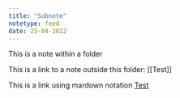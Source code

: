 ```yaml
---
title: "Subnote"
notetype: feed
date: 25-04-2022
---
```


This is a note within a folder

This is a link to a note outside this folder: [[Test]]

This is a link using mardown notation [Test](../Test.html)
